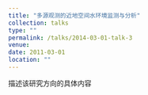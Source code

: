 ```yaml
---
title: "多源观测的近地空间水环境监测与分析"
collection: talks
type: ""
permalink: /talks/2014-03-01-talk-3
venue: 
date: 2011-03-01
location: ""
---
```


描述该研究方向的具体内容
